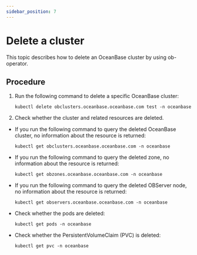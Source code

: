 ```yaml
---
sidebar_position: 7
---
```


# Delete a cluster

This topic describes how to delete an OceanBase cluster by using ob-operator.

## Procedure

1. Run the following command to delete a specific OceanBase cluster:

   ```shell
   kubectl delete obclusters.oceanbase.oceanbase.com test -n oceanbase
   ```

2. Check whether the cluster and related resources are deleted.

* If you run the following command to query the deleted OceanBase cluster, no information about the resource is returned:

   ```shell
   kubectl get obclusters.oceanbase.oceanbase.com -n oceanbase
   ```

* If you run the following command to query the deleted zone, no information about the resource is returned:

   ```shell
   kubectl get obzones.oceanbase.oceanbase.com -n oceanbase
   ```

* If you run the following command to query the deleted OBServer node, no information about the resource is returned:

   ```shell
   kubectl get observers.oceanbase.oceanbase.com -n oceanbase
   ```

* Check whether the pods are deleted:

   ```shell
   kubectl get pods -n oceanbase
   ```

* Check whether the PersistentVolumeClaim (PVC) is deleted:

   ```shell
   kubectl get pvc -n oceanbase
   ```
